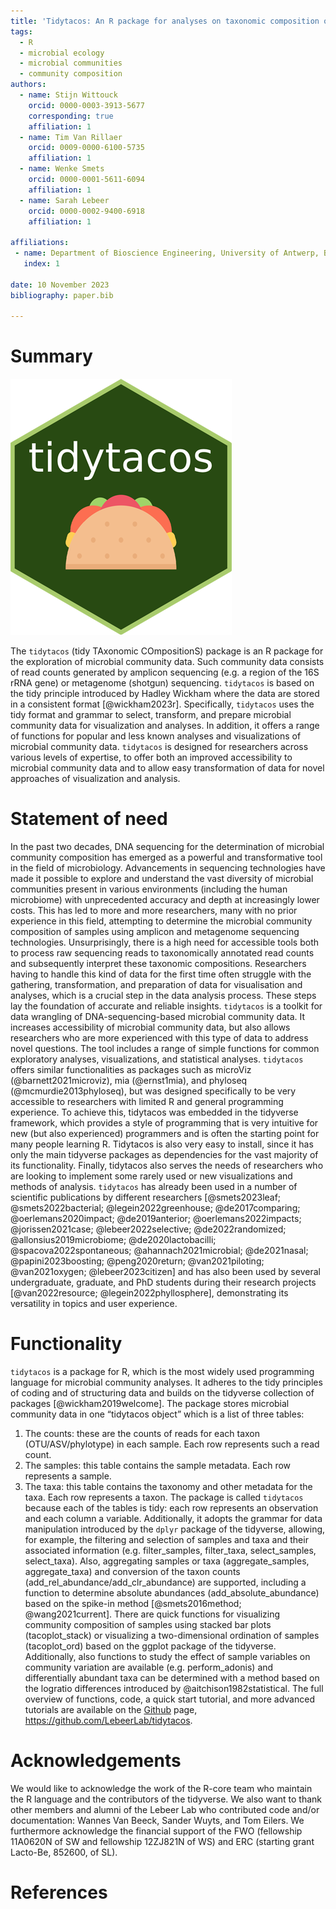 ```yaml
---
title: 'Tidytacos: An R package for analyses on taxonomic composition of microbial communities'
tags:
  - R
  - microbial ecology
  - microbial communities
  - community composition
authors:
  - name: Stijn Wittouck
    orcid: 0000-0003-3913-5677
    corresponding: true
    affiliation: 1
  - name: Tim Van Rillaer
    orcid: 0009-0000-6100-5735
    affiliation: 1
  - name: Wenke Smets
    orcid: 0000-0001-5611-6094
    affiliation: 1
  - name: Sarah Lebeer
    orcid: 0000-0002-9400-6918
    affiliation: 1

affiliations:
 - name: Department of Bioscience Engineering, University of Antwerp, Belgium
   index: 1

date: 10 November 2023
bibliography: paper.bib

---
```



# Summary

![](tacologo2.png)

The `tidytacos` (tidy TAxonomic COmpositionS) package is an R package for the exploration of microbial community data. Such community data consists of read counts generated by amplicon sequencing (e.g. a region of the 16S rRNA gene) or metagenome (shotgun) sequencing. `tidytacos` is based on the tidy principle introduced by Hadley Wickham where the data are stored in a consistent format [@wickham2023r]. Specifically, `tidytacos` uses the tidy format and grammar to select, transform, and prepare microbial community data for visualization and analyses. In addition, it offers a range of functions for popular and less known analyses and visualizations of microbial community data. `tidytacos` is designed for researchers across various levels of expertise, to offer both an improved accessibility to microbial community data and to allow easy transformation of data for novel approaches of visualization and analysis.  


# Statement of need

In the past two decades, DNA sequencing for the determination of microbial community composition has emerged as a powerful and transformative tool in the field of microbiology. Advancements in sequencing technologies have made it possible to explore and understand the vast diversity of microbial communities present in various environments (including the human microbiome) with unprecedented accuracy and depth at increasingly lower costs. This has led to more and more researchers, many with no prior experience in this field, attempting to determine the microbial community composition of samples using amplicon and metagenome sequencing technologies. Unsurprisingly, there is a high need for accessible tools both to process raw sequencing reads to taxonomically annotated read counts and subsequently interpret these taxonomic compositions. Researchers having to handle this kind of data for the first time often struggle with the gathering, transformation, and preparation of data for visualisation and analyses, which is a crucial step in the data analysis process. These steps lay the foundation of accurate and reliable insights.
`tidytacos` is a toolkit for data wrangling of DNA-sequencing-based microbial community data. It increases accessibility of microbial community data, but also allows researchers who are more experienced with this type of data to address novel questions. The tool includes a range of simple functions for common exploratory analyses, visualizations, and statistical analyses. `tidytacos` offers similar functionalities as packages such as microViz (@barnett2021microviz), mia (@ernst1mia), and phyloseq (@mcmurdie2013phyloseq), but was designed specifically to be very accessible to researchers with limited R and general programming experience. To achieve this, tidytacos was embedded in the tidyverse framework, which provides a style of programming that is very intuitive for new (but also experienced) programmers and is often the starting point for many people learning R. Tidytacos is also very easy to install, since it has only the main tidyverse packages as dependencies for the vast majority of its functionality. Finally, tidytacos also serves the needs of researchers who are looking to implement some rarely used or new visualizations and methods of analysis. `tidytacos` has already been used in a number of scientific publications by different researchers [@smets2023leaf; @smets2022bacterial; @legein2022greenhouse; @de2017comparing; @oerlemans2020impact; @de2019anterior; @oerlemans2022impacts; @jorissen2021case; @lebeer2022selective; @de2022randomized; @allonsius2019microbiome; @de2020lactobacilli; @spacova2022spontaneous; @ahannach2021microbial; @de2021nasal; @papini2023boosting; @peng2020return; @van2021piloting; @van2021oxygen; @lebeer2023citizen] and has also been used by several undergraduate, graduate, and PhD students during their research projects [@van2022resource; @legein2022phyllosphere], demonstrating its versatility in topics and user experience.   


# Functionality

`tidytacos` is a package for R, which is the most widely used programming language for microbial community analyses. It adheres to the tidy principles of coding and of structuring data and builds on the tidyverse collection of packages [@wickham2019welcome]. The package stores microbial community data in one “tidytacos object” which is a list of three tables: 
1)	The counts: these are the counts of reads for each taxon (OTU/ASV/phylotype) in each sample. Each row represents such a read count. 
2)	The samples: this table contains the sample metadata. Each row represents a sample. 
3)	The taxa: this table contains the taxonomy and other metadata for the taxa. Each row represents a taxon. 
The package is called `tidytacos` because each of the tables is tidy: each row represents an observation and each column a variable. Additionally, it adopts the grammar for data manipulation introduced by the `dplyr` package of the tidyverse, allowing, for example, the filtering and selection of samples and taxa and their associated information (e.g. filter_samples, filter_taxa, select_samples, select_taxa). Also, aggregating samples or taxa (aggregate_samples, aggregate_taxa) and conversion of the taxon counts (add_rel_abundance/add_clr_abundance) are supported, including a function to determine absolute abundances (add_absolute_abundance) based on the spike-in method [@smets2016method; @wang2021current]. There are quick functions for visualizing community composition of samples using stacked bar plots (tacoplot_stack) or visualizing a two-dimensional ordination of samples (tacoplot_ord) based on the ggplot package of the tidyverse. Additionally, also functions to study the effect of sample variables on community variation are available (e.g. perform_adonis) and differentially abundant taxa can be determined with a method based on the logratio differences introduced by @aitchison1982statistical. The full overview of functions, code, a quick start tutorial, and more advanced tutorials are available on the [Github](https://github.com/LebeerLab/tidytacos) page, https://github.com/LebeerLab/tidytacos.


# Acknowledgements

We would like to acknowledge the work of the R-core team who maintain the R language and the contributors of the tidyverse. We also want to thank other members and alumni of the Lebeer Lab who contributed code and/or documentation: Wannes Van Beeck, Sander Wuyts, and Tom Eilers. We furthermore acknowledge the financial support of the FWO (fellowship 11A0620N of SW and fellowship 12ZJ821N of WS) and ERC (starting grant Lacto-Be, 852600, of SL).


# References

